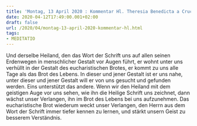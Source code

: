 ```yaml
---
title: 'Montag, 13 April 2020 : Kommentar Hl. Theresia Benedicta a Cruce [Edith Stein]'
date: 2020-04-12T17:49:00.001+02:00
draft: false
url: /2020/04/montag-13-april-2020-kommentar-hl.html
tags: 
- MEDITATIO
---
```


Und derselbe Heiland, den das Wort der Schrift uns auf allen seinen Erdenwegen in menschlicher Gestalt vor Augen führt, er wohnt unter uns verhüllt in der Gestalt des eucharistischen Brotes, er kommt zu uns alle Tage als das Brot des Lebens. In dieser und jener Gestalt ist er uns nahe, unter dieser und jener Gestalt will er von uns gesucht und gefunden werden. Eins unterstützt das andere. Wenn wir den Heiland mit dem geistigen Auge vor uns sehen, wie ihn die Heilige Schrift uns zeichnet, dann wächst unser Verlangen, ihn im Brot des Lebens bei uns aufzunehmen. Das eucharistische Brot wiederum weckt unser Verlangen, den Herrn aus dem Wort der Schrift immer tiefer kennen zu lernen, und stärkt unsern Geist zu besserem Verständnis.